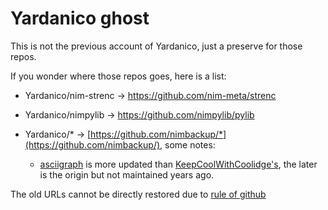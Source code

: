 # Yardanico ghost

This is not the previous account of Yardanico, just a preserve for those repos.

If you wonder where those repos goes, here is a list:

- Yardanico/nim-strenc -> https://github.com/nim-meta/strenc
- Yardanico/nimpylib -> https://github.com/nimpylib/pylib
- Yardanico/* -> [https://github.com/nimbackup/*](https://github.com/nimbackup/), some notes:

  - [asciigraph](https://github.com/nimbackup/asciigraph) is more updated than [KeepCoolWithCoolidge's](https://github.com/KeepCoolWithCoolidge/asciigraph),
  the later is the origin but not maintained years ago.

The old URLs cannot be directly restored due to [rule of github](https://github.blog/open-source/maintainers/new-tools-for-open-source-maintainers/#popular-repository-namespace-retirement)
